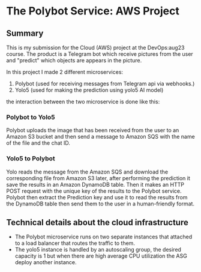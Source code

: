 # The Polybot Service: AWS Project

## Summary
This is my submission for the Cloud (AWS) project at the DevOps:aug23 course.
The product is a Telegram bot which receive pictures from the user
and "predict" which objects are appears in the picture.

In this project I made 2 different microservices:
1. Polybot (used for receiving messages from Telegram api via webhooks.)
2. Yolo5 (used for making the prediction using yolo5 AI model)

the interaction between the two microservice is done like this:

### Polybot to Yolo5
Polybot uploads the image that has been received from the user to an Amazon S3 bucket
and then send a message to Amazon SQS with the name of the file and the chat ID.

### Yolo5 to Polybot
Yolo reads the message from the Amazon SQS and download the corresponding file from Amazon S3
later, after performing the prediction it save the results in an Amazon DynamoDB table.
Then it makes an HTTP POST request with the unique key of the results to the Polybot service.
Polybot then extract the Prediction key and use it to read the results from the DynamoDB table
then send them to the user in a human-friendly format.

## Technical details about the cloud infrastructure
- The Polybot microservice runs on two separate instances
that attached to a load balancer that routes the traffic to them.
- The yolo5 instance is handled by an autoscaling group,
the desired capacity is 1 but when there are high average CPU utilization the ASG
deploy another instance.
